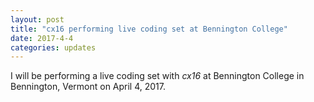 ```yaml
---
layout: post
title: "cx16 performing live coding set at Bennington College"
date: 2017-4-4
categories: updates
---
```


I will be performing a live coding set with _cx16_ at Bennington College in Bennington, Vermont on April 4, 2017.
